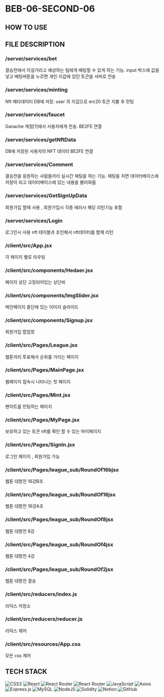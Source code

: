 # BEB-06-SECOND-06

## HOW TO USE

## FILE DESCRIPTION

### /server/services/bet
결승전에서 이길거라고 예상하는 팀에게 배팅할 수 있게 하는 기능. input 박스에 값을 넣고 배팅버튼을 누르면 개인 지갑에 있던 토큰을 서버로 전송

### /server/services/minting
Nft 메타데이터 DB에 저장. user 의 지갑으로 erc20 토큰 지불 후 민팅

### /server/services/faucet
Ganache 계정[1]에서 사용자에게 전송. BE2FE 연결

### /server/services/getNftData
DB에 저장된 사용자의 NFT 데이터 BE2FE 연결

### /server/services/Comment 
결승전을 응원하는 사람들끼리 실시간 채팅을 하는 기능.  채팅을 치면 데이터베이스에 저장이 되고 데이터베이스에 있는 내용을 불러와줌

### /server/services/GetSignUpData 
회원가입 할때 사용  , 회원가입시 각종 에러시 해당 리턴기능 포함 

### /server/services/Login
로그인시 사용 nft 테이블과 조인해서 nft데이터를 함께 리턴 

### /client/src/App.jsx
각 페이지 별로 라우팅

### /client/src/components/Hedaer.jsx
페이지 상단 고정되어있는 상단바

### /client/src/components/ImgSlider.jsx
메인페이지 중단에 있는 이미지 슬라이드

### /client/src/components/Signup.jsx
회원가입 팝업창

### /client/src/Pages/League.jsx
웹툰끼리 투표해서 순위를 가리는 페이지 

### /client/src/Pages/MainPage.jsx
웹페이지 접속시 나타나는 첫 페이지 

### /client/src/Pages/Mint.jsx
팬아트를 민팅하는 페이지 

### /client/src/Pages/MyPage.jsx
보유하고 있는 토큰 nft를 확인 할 수 있는 마이페이지

### /client/src/Pages/SignIn.jsx
로그인 페이지 , 회원가입 가능 

### /client/src/Pages/league_sub/RoundOf16bjsx
웹툰 대항전 16강B조 

### /client/src/Pages/league_sub/RoundOf16jsx
웹툰 대항전 16강A조 

### /client/src/Pages/league_sub/RoundOf8jsx
웹툰 대항전 8강 

### /client/src/Pages/league_sub/RoundOf4jsx
웹툰 대항전 4강 

### /client/src/Pages/league_sub/RoundOf2jsx
웹툰 대항전 결승

### /client/src/reducers/index.js
리덕스 저장소

### /client/src/reducers/reducer.js
리덕스 제어 

### /client/src/resources/App.css
모든 css 제어 


## TECH STACK

![CSS3](https://img.shields.io/badge/css3-%231572B6.svg?style=for-the-badge&logo=css3&logoColor=white)
![React](https://img.shields.io/badge/react-%2320232a.svg?style=for-the-badge&logo=react&logoColor=%2361DAFB)
![React Router](https://img.shields.io/badge/React_Router-CA4245?style=for-the-badge&logo=react-router&logoColor=white)
![React Router](https://img.shields.io/badge/React_Router-CA4245?style=for-the-badge&logo=react-router&logoColor=white)
![JavaScript](https://img.shields.io/badge/javascript-%23323330.svg?style=for-the-badge&logo=javascript&logoColor=%23F7DF1E)
![Axios](https://img.shields.io/badge/Axios-5A29E4.svg?style=for-the-badge&logo=Axios&logoColor=white)
![Express.js](https://img.shields.io/badge/express.js-%23404d59.svg?style=for-the-badge&logo=express&logoColor=%2361DAFB)
![MySQL](https://img.shields.io/badge/mysql-%2300f.svg?style=for-the-badge&logo=mysql&logoColor=white)
![NodeJS](https://img.shields.io/badge/node.js-6DA55F?style=for-the-badge&logo=node.js&logoColor=white)
![Solidity](https://img.shields.io/badge/Solidity-%23363636.svg?style=for-the-badge&logo=solidity&logoColor=white)
![Notion](https://img.shields.io/badge/Notion-%23000000.svg?style=for-the-badge&logo=notion&logoColor=white)
![GitHub](https://img.shields.io/badge/github-%23121011.svg?style=for-the-badge&logo=github&logoColor=white)
